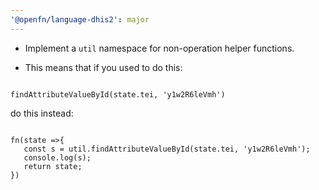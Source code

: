 ```yaml
---
'@openfn/language-dhis2': major
---
```


- Implement a `util` namespace for non-operation helper functions.

- This means that if you used to do this:

```

findAttributeValueById(state.tei, 'y1w2R6leVmh')

```

do this instead:

```

fn(state =>{
   const s = util.findAttributeValueById(state.tei, 'y1w2R6leVmh');
   console.log(s);
   return state;
})

```
